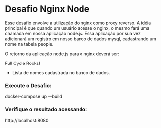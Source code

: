 # Desafio Nginx Node

Esse desafio envolve a utilização do nginx como proxy reverso. A idéia principal é que quando um usuário acesse o nginx, o mesmo fará uma chamada em nossa aplicação node.js. Essa aplicação por sua vez adicionará um registro em nosso banco de dados mysql, cadastrando um nome na tabela people.

O retorno da aplicação node.js para o nginx deverá ser:

Full Cycle Rocks!

- Lista de nomes cadastrada no banco de dados.

### Execute o Desafio:

docker-compose up --build

### Verifique o resultado acessando:

http://localhost:8080
